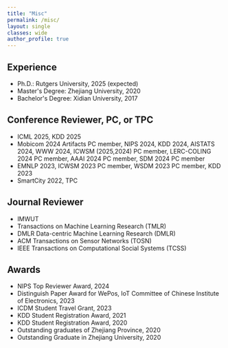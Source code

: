 ```yaml
---
title: "Misc"
permalink: /misc/
layout: single
classes: wide
author_profile: true
---
```


## Experience
* Ph.D.: Rutgers University, 2025 (expected)
* Master's Degree: Zhejiang University, 2020
* Bachelor's Degree: Xidian University, 2017

## Conference Reviewer, PC, or TPC
* ICML 2025, KDD 2025
* Mobicom 2024 Artifacts PC member, NIPS 2024, KDD 2024, AISTATS 2024, WWW 2024, ICWSM (2025,2024) PC member, LERC-COLING 2024 PC member, AAAI 2024 PC member, SDM 2024 PC member
* EMNLP 2023, ICWSM 2023 PC member, WSDM 2023 PC member, KDD 2023
* SmartCity 2022, TPC

## Journal Reviewer
* IMWUT
* Transactions on Machine Learning Research (TMLR)
* DMLR Data-centric Machine Learning Research (DMLR)
* ACM Transactions on Sensor Networks (TOSN)
* IEEE Transactions on Computational Social Systems (TCSS)

## Awards
* NIPS Top Reviewer Award, 2024
* Distinguish Paper Award for WePos, IoT Committee of Chinese Institute of Electronics, 2023
* ICDM Student Travel Grant, 2023
* KDD Student Registration Award, 2021
* KDD Student Registration Award, 2020
* Outstanding graduates of Zhejiang Province, 2020
* Outstanding Graduate in Zhejiang University, 2020




